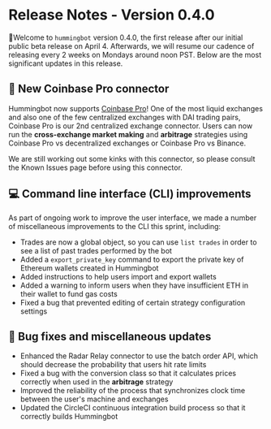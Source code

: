 # Release Notes - Version 0.4.0

🚀Welcome to `hummingbot` version 0.4.0, the first release after our initial public beta release on April 4. Afterwards, we will resume our cadence of releasing every 2 weeks on Mondays around noon PST. Below are the most significant updates in this release.

## 🔗 New Coinbase Pro connector

Hummingbot now supports [Coinbase Pro](/exchanges/coinbase/)! One of the most liquid exchanges and also one of the few centralized exchanges with DAI trading pairs, Coinbase Pro is our 2nd centralized exchange connector. Users can now run the **cross-exchange market making** and **arbitrage** strategies using Coinbase Pro vs decentralized exchanges or Coinbase Pro vs Binance.

We are still working out some kinks with this connector, so please consult the Known Issues page before using this connector.

## 💻 Command line interface (CLI) improvements

As part of ongoing work to improve the user interface, we made a number of miscellaneous improvements to the CLI this sprint, including:

* Trades are now a global object, so you can use `list trades` in order to see a list of past trades performed by the bot
* Added a `export_private_key` command to export the private key of Ethereum wallets created in Hummingbot
* Added instructions to help users import and export wallets
* Added a warning to inform users when they have insufficient ETH in their wallet to fund gas costs
* Fixed a bug that prevented editing of certain strategy configuration settings

## 🐞 Bug fixes and miscellaneous updates

* Enhanced the Radar Relay connector to use the batch order API, which should decrease the probability that users hit rate limits
* Fixed a bug with the conversion class so that it calculates prices correctly when used in the **arbitrage** strategy
* Improved the reliability of the process that synchronizes clock time between the user's machine and exchanges
* Updated the CircleCI continuous integration build process so that it correctly builds Hummingbot
